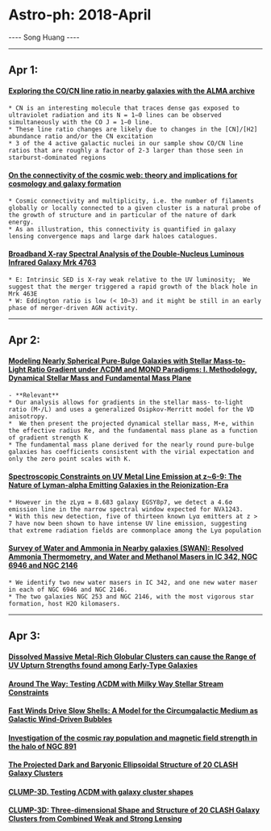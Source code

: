 # Astro-ph: 2018-April

---- Song Huang ----


----

## Apr 1:

#### [Exploring the CO/CN line ratio in nearby galaxies with the ALMA archive](https://arxiv.org/abs/1804.11225)
    * CN is an interesting molecule that traces dense gas exposed to ultraviolet radiation and its N = 1−0 lines can be observed simultaneously with the CO J = 1−0 line.
    * These line ratio changes are likely due to changes in the [CN]/[H2] abundance ratio and/or the CN excitation
    * 3 of the 4 active galactic nuclei in our sample show CO/CN line ratios that are roughly a factor of 2-3 larger than those seen in starburst-dominated regions


#### [On the connectivity of the cosmic web: theory and implications for cosmology and galaxy formation](https://arxiv.org/abs/1804.11477)
    * Cosmic connectivity and multiplicity, i.e. the number of filaments globally or locally connected to a given cluster is a natural probe of the growth of structure and in particular of the nature of dark energy.
    * As an illustration, this connectivity is quantified in galaxy lensing convergence maps and large dark haloes catalogues. 


#### [Broadband X-ray Spectral Analysis of the Double-Nucleus Luminous Infrared Galaxy Mrk 4763](https://arxiv.org/abs/1804.11223)
    * E: Intrinsic SED is X-ray weak relative to the UV luminosity;  We suggest that the merger triggered a rapid growth of the black hole in Mrk 463E
    * W: Eddington ratio is low (< 10−3) and it might be still in an early phase of merger-driven AGN activity.


----

## Apr 2:

#### [Modeling Nearly Spherical Pure-Bulge Galaxies with Stellar Mass-to-Light Ratio Gradient under ΛCDM and MOND Paradigms: I. Methodology, Dynamical Stellar Mass and Fundamental Mass Plane](https://arxiv.org/abs/1804.00040)
    - **Relevant**
    * Our analysis allows for gradients in the stellar mass- to-light ratio (M⋆/L) and uses a generalized Osipkov-Merritt model for the VD anisotropy. 
    *  We then present the projected dynamical stellar mass, M⋆e, within the effective radius Re, and the fundamental mass plane as a function of gradient strength K
    * The fundamental mass plane derived for the nearly round pure-bulge galaxies has coefficients consistent with the virial expectation and only the zero point scales with K.


#### [Spectroscopic Constraints on UV Metal Line Emission at z~6-9: The Nature of Lyman-alpha Emitting Galaxies in the Reionization-Era](https://arxiv.org/abs/1804.00041)
    * However in the zLyα = 8.683 galaxy EGSY8p7, we detect a 4.6σ emission line in the narrow spectral window expected for NVλ1243.
    * With this new detection, five of thirteen known Lyα emitters at z > 7 have now been shown to have intense UV line emission, suggesting that extreme radiation fields are commonplace among the Lyα population


#### [Survey of Water and Ammonia in Nearby galaxies (SWAN): Resolved Ammonia Thermometry, and Water and Methanol Masers in IC 342, NGC 6946 and NGC 2146](https://arxiv.org/abs/1804.00578)
    * We identify two new water masers in IC 342, and one new water maser in each of NGC 6946 and NGC 2146.
    * The two galaxies NGC 253 and NGC 2146, with the most vigorous star formation, host H2O kilomasers.


----

## Apr 3:

#### [Dissolved Massive Metal-Rich Globular Clusters can cause the Range of UV Upturn Strengths found among Early-Type Galaxies](https://arxiv.org/abs/1804.00668)


#### [Around The Way: Testing ΛCDM with Milky Way Stellar Stream Constraints](https://arxiv.org/abs/1804.00669)


#### [Fast Winds Drive Slow Shells: A Model for the Circumgalactic Medium as Galactic Wind-Driven Bubbles](https://arxiv.org/abs/1804.00741)


#### [Investigation of the cosmic ray population and magnetic field strength in the halo of NGC 891](https://arxiv.org/abs/1804.00752)


#### [The Projected Dark and Baryonic Ellipsoidal Structure of 20 CLASH Galaxy Clusters](https://arxiv.org/abs/1804.00664)


#### [CLUMP-3D. Testing ΛCDM with galaxy cluster shapes](https://arxiv.org/abs/1804.00667)


#### [CLUMP-3D: Three-dimensional Shape and Structure of 20 CLASH Galaxy Clusters from Combined Weak and Strong Lensing](https://arxiv.org/abs/1804.00676)